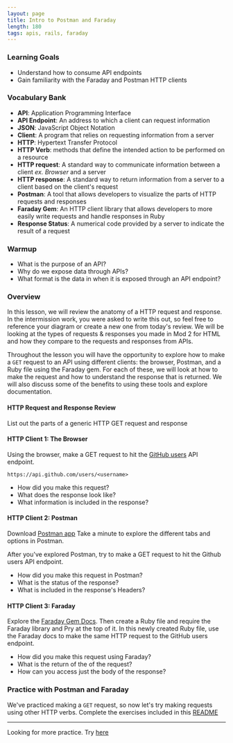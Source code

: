 ```yaml
---
layout: page
title: Intro to Postman and Faraday
length: 180
tags: apis, rails, faraday
---
```


### Learning Goals

- Understand how to consume API endpoints
- Gain familiarity with the Faraday and Postman HTTP clients

### Vocabulary Bank

* __API__: Application Programming Interface
* __API Endpoint__: An address to which a client can request information
* __JSON__: JavaScript Object Notation
* __Client__: A program that relies on requesting information from a server
* __HTTP__: Hypertext Transfer Protocol
* __HTTP Verb__: methods that define the intended action to be performed on a resource
* __HTTP request__: A standard way to communicate information between a client _ex. Browser_ and a server
* __HTTP response__: A standard way to return information from a server to a client based on the client's request
* __Postman__: A tool that allows developers to visualize the parts of HTTP requests and responses
* __Faraday Gem__: An HTTP client library that allows developers to more easily write requests and handle responses in Ruby
* __Response Status__: A numerical code provided by a server to indicate the result of a request

### Warmup

- What is the purpose of an API?
- Why do we expose data through APIs?
- What format is the data in when it is exposed through an API endpoint?


### Overview

In this lesson, we will review the anatomy of a HTTP request and response. In the intermission work, you were asked to write this out, so feel free to reference your diagram or create a new one from today's review. We will be looking at the types of requests & responses you made in Mod 2 for HTML and how they compare to the requests and responses from APIs.

Throughout the lesson you will have the opportunity to explore how to make a `GET` request to an API using different clients: the browser, Postman, and a Ruby file using the Faraday gem. For each of these, we will look at how to make the request and how to understand the response that is returned. We will also discuss some of the benefits to using these tools and explore documentation.

#### HTTP Request and Response Review

List out the parts of a generic HTTP GET request and response

#### HTTP Client 1: The Browser

Using the browser, make a GET request to hit the [GitHub users](https://developer.github.com/v3/users/#get-a-single-user) API endpoint.

`https://api.github.com/users/<username>`


* How did you make this request?
* What does the response look like?
* What information is included in the response?


#### HTTP Client 2: Postman

Download [Postman app](https://www.postman.com/downloads/) Take a minute to explore the different tabs and options in Postman.

After you've explored Postman, try to make a GET request to hit the Github users API endpoint.

* How did you make this request in Postman?
* What is the status of the response?
* What is included in the response's Headers?


#### HTTP Client 3: Faraday

Explore the [Faraday Gem Docs](https://lostisland.github.io/faraday/). Then create a Ruby file and require the Faraday library and Pry at the top of it. In this newly created Ruby file, use the Faraday docs to make the same HTTP request to the GitHub users endpoint.

* How did you make this request using Faraday?
* What is the return of the of the request?
* How can you access just the body of the response?


### Practice with Postman and Faraday

We've practiced making a `GET` request, so now let's try making requests using other HTTP verbs.
Complete the exercises included in this [README](https://github.com/turingschool-examples/pets_api)


---

Looking for more practice. Try [here](./exercises/additional_api_consumption_practice)
